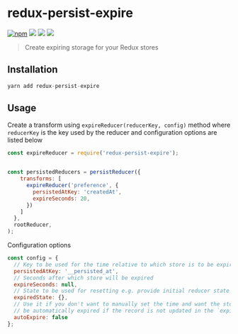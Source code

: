 # redux-persist-expire

[![npm](https://badge.fury.io/js/redux-persist-expire.svg)](https://www.npmjs.com/package/redux-persist-expire)
[![](https://img.shields.io/travis/kamranahmedse/redux-persist-expire/master.svg?style=flat-square)](http://travis-ci.org/kamranahmedse/redux-persist-expire)
[![](https://img.shields.io/codecov/c/github/kamranahmedse/redux-persist-expire.svg?style=flat-square)](http://travis-ci.org/kamranahmedse/redux-persist-expire)
[![](https://img.shields.io/badge/license-MIT-brightgreen.svg?style=flat-square)](http://github.com/kamranahmedse/redux-persist-expire)

> Create expiring storage for your Redux stores

## Installation

```javascript
yarn add redux-persist-expire
```

## Usage

Create a transform using `expireReducer(reducerKey, config)` method where `reducerKey` is the key used by the reducer and configuration options are listed below 

```javascript
const expireReducer = require('redux-persist-expire');


const persistedReducers = persistReducer({
    transforms: [
      expireReducer('preference', {
        persistedAtKey: 'createdAt',
        expireSeconds: 20,
      })
    ]
  },
  rootReducer,
);
```
Configuration options

```javascript
const config = {
  // Key to be used for the time relative to which store is to be expired
  persistedAtKey: '__persisted_at',
  // Seconds after which store will be expired
  expireSeconds: null,
  // State to be used for resetting e.g. provide initial reducer state
  expiredState: {},
  // Use it if you don't want to manually set the time and want the store to
  // be automatically expired if the record is not updated in the `expireSeconds` time
  autoExpire: false
};
```
